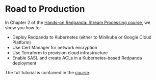# Road to Production
In Chapter 2 of the [Hands-on Redpanda: Stream Processing course][course-link], we show you how to:


- Deploy Redpanda to Kubernetes (either to Minikube or Google Cloud Platform)
- Use Cert Manager for network encryption
- Use Terraform to provision cloud infrastructure
- Enable SASL and create ACLs in a Kubernetes-based Redpanda deployment

The full tutorial is contained in the [course][course-link].

[course-link]: https://university.redpanda.com/courses/hands-on-redpanda-cluster-operations-1
